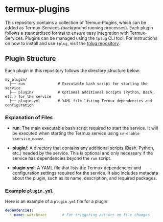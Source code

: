# termux-plugins

This repository contains a collection of Termux-Plugins, which can be added as Termux-Services (background running processes). Each plugin follows a standardized format to ensure easy integration with Termux-Services. Plugins can be managed using the `tplug` CLI tool. For instructions on how to install and use `tplug`, visit the [tplug repository](https://github.com/dev-diaries41/termux-plugin-cli.git).

## Plugin Structure

Each plugin in this repository follows the directory structure below:

```
my_plugin/
  ├── run               # Executable bash script for starting the service
  ├── plugin/           # Optional additional scripts (Python, Bash, etc.) for the service
  ├── plugin.yml        # YAML file listing Termux dependencies and configuration
```

### Explanation of Files

- **run**: The main executable bash script required to start the service. It will be executed when starting the Termux service using `sv-enable <service_name>`.

- **plugin/**: A directory that contains any additional scripts (Bash, Python, etc.) needed by the service. This is optional and only necessary if the service has dependencies beyond the `run` script.

- **plugin.yml**: A YAML file that lists the Termux dependencies and configuration settings required for the service. It also includes metadata about the plugin, such as its name, description, and required packages.

### Example `plugin.yml`

Here is an example of a `plugin.yml` file for a plugin:

```yaml
dependencies:
  - name: watchexec       # For triggering actions on file changes

```